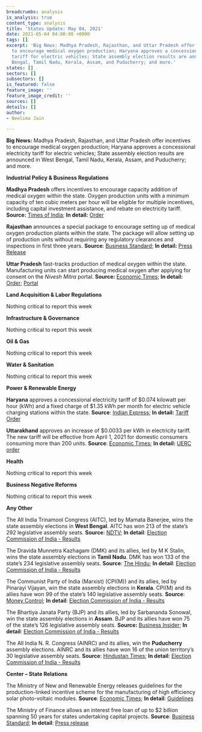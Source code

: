 ```yaml
---
breadcrumbs: analysis
is_analysis: true
content_type: analysis
title: 'States Update: May 04, 2021'
date: 2021-05-04 04:00:00 +0000
tags: []
excerpt: 'Big News: Madhya Pradesh, Rajasthan, and Uttar Pradesh offer incentives
  to encourage medical oxygen production; Haryana approves a concessional electricity
  tariff for electric vehicles; State assembly election results are announced in West
  Bengal, Tamil Nadu, Kerala, Assam, and Puducherry; and more.'
states: []
sectors: []
subsectors: []
is_featured: false
feature_image: ''
feature_image_credit: ''
sources: []
details: []
author:
- Neelima Jain

---
```

**Big News:** Madhya Pradesh, Rajasthan, and Uttar Pradesh offer incentives to encourage medical oxygen production; Haryana approves a concessional electricity tariff for electric vehicles; State assembly election results are announced in West Bengal, Tamil Nadu, Kerala, Assam, and Puducherry; and more.

**Industrial Policy & Business Regulations**

**Madhya Pradesh** offers incentives to encourage capacity addition of medical oxygen within the state. Oxygen production units with a minimum capacity of ten cubic meters per hour will be eligible for multiple incentives, including capital investment assistance, and rebate on electricity tariff. **Source:** [Times of India](https://timesofindia.indiatimes.com/city/bhopal/special-incentives-to-firms-for-medical-oxygen-production-in-madhya-pradesh/articleshow/82363631.cms); **In detail:** [Order](https://twitter.com/MPIDC/status/1388859066596790282?s=20)

**Rajasthan** announces a special package to encourage setting up of medical oxygen production plants within the state. The package will allow setting up of production units without requiring any regulatory clearances and inspections in first three years. **Source**: [Business Standard](https://www.business-standard.com/article/current-affairs/rajasthan-govt-announces-special-package-for-oxygen-production-plants-121043000179_1.html); **In detail:** [Press Release](https://dipr.rajasthan.gov.in/content/dipr/en/news-detail.226606.html)

**Uttar Pradesh** fast-tracks production of medical oxygen within the state. Manufacturing units can start producing medical oxygen after applying for consent on the _Nivesh Mitra_ portal. **Source:** [Economic Times](https://economictimes.indiatimes.com/news/india/uttar-pradesh-government-asks-manufacturers-to-set-up-oxygen-production-units/articleshow/82354867.cms); **In detail:** [Order](http://www.uppcb.com/pdf/Office_020521.pdf); [Portal](https://niveshmitra.up.nic.in/)

**Land Acquisition & Labor Regulations**

Nothing critical to report this week

**Infrastructure & Governance**

Nothing critical to report this week

**Oil & Gas**

Nothing critical to report this week

**Water & Sanitation**

Nothing critical to report this week

**Power & Renewable Energy**

**Haryana** approves a concessional electricity tariff of $0.074 kilowatt per hour (kWh) and a fixed charge of $1.35 kWh per month for electric vehicle charging stations within the state. **Source**: [Indian Express](https://indianexpress.com/article/india/relief-to-certain-categories-no-power-tariff-hike-in-haryana-7291636/); **In detail:** [Tariff Order](https://herc.gov.in/WriteReadData/Orders/O20210330a.pdf)

**Uttarakhand** approves an increase of $0.0033 per kWh in electricity tariff. The new tariff will be effective from April 1, 2021 for domestic consumers consuming more than 200 units. **Source**: [Economic Times](https://energy.economictimes.indiatimes.com/news/power/uttarakhand-approves-hike-in-power-tariff-for-domestic-users-who-consume-over-200-units/82290809); **In detail:** [UERC order](http://www.uerc.gov.in/Tariff_Orders_of_FY_2021-22/orders/Tariff%20Order%20of%20UPCL%20for%20FY%202021-22.pdf)

**Health**

Nothing critical to report this week

**Business Negative Reforms**

Nothing critical to report this week

**Any Other**

The All India Trinamool Congress (AITC), led by Mamata Banerjee, wins the state assembly elections in **West Bengal**. AITC has won 213 of the state’s 292 legislative assembly seats. **Source**: [NDTV](https://www.ndtv.com/india-news/assembly-election-results-2021-live-updates-mamata-banerjee-wins-bengal-dmk-tamil-nadu-left-kerala-bjp-keeps-assam-2426812); **In detail**: [Election Commission of India - Results](https://results.eci.gov.in/Result2021/partywiseresult-S25.htm?st=S25)

The Dravida Munnetra Kazhagam (DMK) and its allies, led by M K Stalin, wins the state assembly elections in **Tamil Nadu**. DMK has won 133 of the state’s 234 legislative assembly seats. **Source**: [The Hindu](https://www.thehindu.com/elections/tamil-nadu-assembly/stalin-set-to-be-chief-minister-as-dmk-wins-after-10-years/article34466231.ece); **In detail**: [Election Commission of India - Results](https://results.eci.gov.in/Result2021/partywiseresult-S22.htm?st=S22)

The Communist Party of India (Marxist) (CPI(M)) and its allies, led by Pinarayi Vijayan, win the state assembly elections in **Kerala**. CPI(M) and its allies have won 99 of the state’s 140 legislative assembly seats. **Source**: [Money Control](https://www.moneycontrol.com/news/india/kerala-election-result-2021-live-updates-counting-votes-ldf-udf-pinarayi-vijayan-seats-left-bjp-6842951.html); **In detail**: [Election Commission of India - Results](https://results.eci.gov.in/Result2021/partywiseresult-S11.htm?st=S11)

The Bhartiya Janata Party (BJP) and its allies, led by Sarbananda Sonowal, win the state assembly elections in **Assam**. BJP and its allies have won 75 of the state’s 126 legislative assembly seats. **Source:** [Business Insider](https://www.businessinsider.in/politics/elections/news/check-out-the-bjp-candidates-winner-and-leading-in-assam-elections-2021/articleshow/82357817.cms); **In detail**: [Election Commission of India - Results](https://results.eci.gov.in/Result2021/partywiseresult-S03.htm?st=S03)

The All India N. R. Congress (AINRC) and its allies, win the **Puducherry** assembly elections. AINRC and its allies have won 16 of the union territory’s 30 legislative assembly seats. **Source**: [Hindustan Times](https://www.hindustantimes.com/india-news/puducherrynda-gains-majority-cong-suffers-a-major-setback-101619984517925.html); **In detail**: [Election Commission of India - Results](https://results.eci.gov.in/Result2021/partywiseresult-U07.htm?st=U07)

**Center – State Relations**

The Ministry of New and Renewable Energy releases guidelines for the production-linked incentive scheme for the manufacturing of high efficiency solar photo-voltaic modules. **Source**: [Economic Times](https://energy.economictimes.indiatimes.com/news/renewable/mnre-announces-guidelines-for-production-linked-incentive-scheme/82309065); **In detail**: [Guidelines](https://mnre.gov.in/img/documents/uploads/file_f-1619672166750.pdf)

The Ministry of Finance allows an interest free loan of up to $2 billion spanning 50 years for states undertaking capital projects. **Source**: [Business Standard](https://www.business-standard.com/article/economy-policy/govt-to-provide-rs-15-000-crore-to-states-for-capital-expenditure-121043000669_1.html); **In detail**: [Press release](https://pib.gov.in/PressReleseDetail.aspx?PRID=1715018)